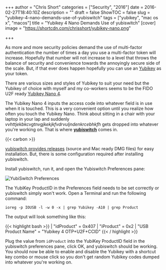 +++
author = "Chris Short"
categories = ["Security", "2016"]
date = 2016-02-27T18:40:10Z
description = ""
draft = false
ShowTOC = false
slug = "yubikey-4-nano-demands-use-of-yubiswitch"
tags = ["yubikey", "mac os x", "macos"]
title = "Yubikey 4 Nano Demands Use of yubiswitch"
[cover]
image = "https://shortcdn.com/chrisshort/yubikey-nano.png"

+++

As more and more security policies demand the use of multi-factor authentication the number of times a day you use a multi-factor token will increase. Hopefully that number will not increase to a level that throws the balance of security and convenience towards the annoyingly secure side of the scale. But, if that ever does happen hopefully you can use an [Yubikey](https://www.yubico.com/) as your token.


There are various sizes and styles of Yubikey to suit your need but the Yubikey of choice with myself and my co-workers seems to be the FIDO U2F ready [Yubikey Nano 4](https://www.yubico.com/products/yubikey-hardware/yubikey4/).

The Yubikey Nano 4 inputs the access code into whatever field is in use when it is touched. This is a very convenient option until you realize how often you touch the Yubikey Nano. Think about sitting in a chair with your laptop in your lap and suddenly *vvhttjekbkcvgtnvgjkekjkfvdrvuljndenkrcebhkfh* gets dropped into whatever you're working on. That is where [**yubiswitch**](https://github.com/pallotron/yubiswitch) comes in.

{{< carbon >}}

[yubiswitch provides releases](https://github.com/pallotron/yubiswitch/releases/) (source and Mac ready DMG files) for easy installation. But, there is some configuration required after installing yubiswitch.

Install yubiswitch, run it, and open the Yubiswitch Preferences pane:

![YubiSwitch Preferences](https://shortcdn.com/chrisshort/YubiSwitch_Preferences.png)

The YubiKey ProductID in the Preferences field needs to be set correctly or yubiswitch simply won't work. Open a Terminal and run the following command:

`ioreg -p IOUSB -l -w 0 -x | grep Yubikey -A10 | grep Product`

The output will look something like this:

{{< highlight bash >}}
|     "idProduct" = 0x407
|     "iProduct" = 0x2
|     "USB Product Name" = "Yubikey 4 OTP+U2F+CCID"
{{< / highlight >}}

Plug the value from `idProduct` into the YubiKey ProductID field in the yubiswitch preferences pane, click OK, and yubiswitch should be working. You should now be able to enable and disable the Yubikey with a shortcut key combo or mouse click so you don't get random Yubikey codes dumped into whatever you're working on.
